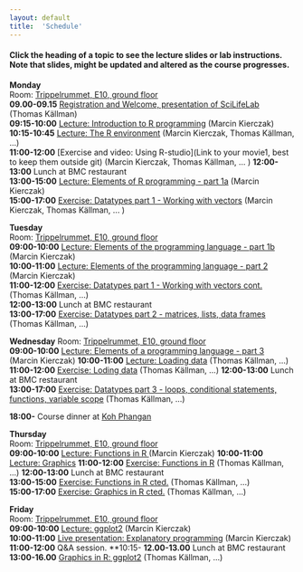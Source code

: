 ```yaml
---
layout: default
title:  'Schedule'
---
```


#### Click the heading of a topic to see the lecture slides or lab instructions. Note that slides, might be updated and altered as the course progresses.

**Monday**  
Room: [Trippelrummet, E10, ground floor](files/bmc_map.jpg)   
**09.00-09.15** [Registration and Welcome, presentation of SciLifeLab ](Lectures/Welcome.pdf) (Thomas Källman)  
**09:15-10:00** [Lecture: Introduction to R programming](Lectures/Intro.pdf) (Marcin Kierczak)  
**10:15-10:45** [Lecture: The R environment](Lectures/REnvironment.pdf) (Marcin Kierczak, Thomas Källman, ...)  
**11:00-12:00** [Exercise and video: Using R-studio](Link to your movie1, best to keep them outside git) (Marcin Kierczak, Thomas Källman, ... )
**12:00-13:00** Lunch at BMC restaurant  
**13:00-15:00** [Lecture: Elements of R programming - part 1a](Lectures/ElementsOfAprogrammingLanguage1.pdf) (Marcin Kierczak)    
**15:00-17:00** [Exercise: Datatypes part 1 - Working with vectors](Exercises/DataTypes) (Marcin Kierczak, Thomas Källman, ... )  

**Tuesday**  
Room: [Trippelrummet, E10, ground floor](files/bmc_map.jpg)   
**09:00-10:00** [Lecture: Elements of the programming language - part 1b](Lectures/ElementsOfAprogrammingLanguage1.pdf) (Marcin Kierczak)  
**10:00-11:00** [Lecture: Elements of the programming language - part 2](Lectures/ElementsOfAprogrammingLanguage2.pdf) (Marcin Kierczak)  
**11:00-12:00** [Exercise: Datatypes part 1 - Working with vectors cont.](Exercises/DataTypesStructure1) (Thomas Källman, ...)  
**12:00-13:00** Lunch at BMC restaurant  
**13:00-17:00** [Exercise: Datatypes part 2 - matrices, lists, data frames](Exercises/DataTypesStructure2) (Thomas Källman, ...)  

**Wednesday** 
Room: [Trippelrummet, E10, ground floor](files/bmc_map.jpg)  
**09:00-10:00** [Lecture: Elements of a programming language - part 3 ](Lectures/ElementsOfAprogrammingLanguage3.pdf) (Marcin Kierczak)
**10:00-11:00** [Lecture: Loading data](Lectures/Loading_data.pdf) (Thomas Källman, ...)  
**11:00-12:00** [Exercise: Loding data](Exercises/LoadingData) (Thomas Källman, ...) 
**12:00-13:00** Lunch at BMC restaurant  
**13:00-17:00** [Exercise: Datatypes part 3 - loops, conditional statements, functions, variable scope](Exercises/LoadingData) (Thomas Källman, ...)  

**18:00-** Course dinner at [Koh Phangan](https://www.google.se/maps/place/Restaurang+Koh+Phangan/@59.856787,17.6272816,17z/data=!3m1!4b1!4m5!3m4!1s0x465fcbf3d83e6711:0x4b004e395b108348!8m2!3d59.856787!4d17.6294703?hl=en)  

**Thursday**  
Room: [Trippelrummet, E10, ground floor](files/bmc_map.jpg)   
**09:00-10:00** [Lecture: Functions in R ](Lectures/Functions.pdf) (Marcin Kierczak) 
**10:00-11:00** [Lecture: Graphics](Lectures/Graphics.pdf)
**11:00-12:00** [Exercise: Functions in R](Exercises/functions.pdf) (Thomas Källman, ...) 
**12:00-13:00** Lunch at BMC restaurant  
**13:00-15:00** [Exercise: Functions in R cted.](Exercises/functions.pdf) (Thomas Källman, ...)  
**15:00-17:00** [Exercise: Graphics in R cted.](Exercises/graphics.pdf) (Thomas Källman, ...)

**Friday**  
Room: [Trippelrummet, E10, ground floor](files/bmc_map.jpg)   
**09:00-10:00** [Lecture: ggplot2](Lectures/ggplot2.pdf) (Marcin Kierczak)  
**10:00-11:00** [Live presentation: Explanatory programming](Lectures/expl_prog.pdf) (Marcin Kierczak)
**11:00-12:00** Q&A session.
**10:15-
**12.00-13.00** Lunch at BMC restaurant  
**13:00-16.00** [Graphics in R: ggplot2](Exercises/Graphics) (Thomas Källman, ...)  
